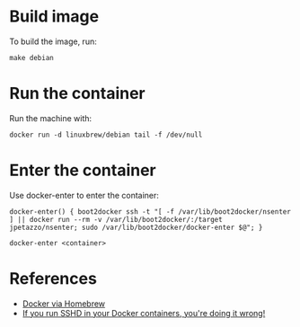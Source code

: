 # Build image

To build the image, run:
```
make debian
```

# Run the container

Run the machine with:
```
docker run -d linuxbrew/debian tail -f /dev/null
```

# Enter the container

Use docker-enter to enter the container:
```
docker-enter() { boot2docker ssh -t "[ -f /var/lib/boot2docker/nsenter ] || docker run --rm -v /var/lib/boot2docker/:/target jpetazzo/nsenter; sudo /var/lib/boot2docker/docker-enter $@"; }

docker-enter <container>
```

# References
* [Docker via Homebrew](https://penandpants.com/2014/03/09/docker-via-homebrew/)
* [If you run SSHD in your Docker containers, you're doing it wrong!](https://jpetazzo.github.io/2014/06/23/docker-ssh-considered-evil/)
